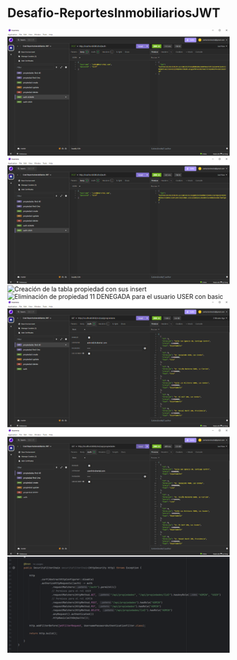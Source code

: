 ﻿# Desafio-ReportesInmobiliariosJWT
![Autorización con la creación del token (ADMIN)](https://github.com/JacobDiazN/Desafio-ReportesInmobiliariosJWT/blob/main/src/main/resources/static/img/Autorizaci%C3%B3n%20con%20la%20creci%C3%B3n%20del%20token%20(ADMIN).png?raw=true)
![Autorización con la creación del token (USER)](https://github.com/JacobDiazN/Desafio-ReportesInmobiliariosJWT/blob/main/src/main/resources/static/img/Autorizaci%C3%B3n%20con%20la%20creci%C3%B3n%20del%20token%20(USER).png?raw=true)
![Creación de la tabla propiedad con sus insert](https://github.com/JacobDiazN/Desafio-ReportesInmobiliariosJWT/blob/main/src/main/resources/static/img/Creaci%C3%B3n%20de%20la%20tabla%20propiedad%20con%20sus%20insert.png?raw=true)
![Eliminación de propiedad 11 DENEGADA para el usuario USER con basic](https://github.com/JacobDiazN/Desafio-ReportesInmobiliariosJWT/blob/main/src/main/resources/static/img/Eliminaci%C3%B3n%20de%20propiedad%2011%20DENEGADA%20para%20el%20usuario%20USER%20con%20basic.png?raw=true)
![Listando las propiedades con el usuario ADMIN con basic](https://github.com/JacobDiazN/Desafio-ReportesInmobiliariosJWT/blob/main/src/main/resources/static/img/Listando%20las%20propiedades%20con%20el%20usuario%20ADMIN%20con%20basic.png?raw=true)
![Listando las propiedades con el usuario USER con basic](https://github.com/JacobDiazN/Desafio-ReportesInmobiliariosJWT/blob/main/src/main/resources/static/img/Listando%20las%20propiedades%20con%20el%20usuario%20USER%20con%20basic.png?raw=true)
![Permisos y filtros para los roles ADMIN y USER](https://github.com/JacobDiazN/Desafio-ReportesInmobiliariosJWT/blob/main/src/main/resources/static/img/Permisos%20y%20filtros%20para%20los%20roles%20ADMIN%20y%20USER.png?raw=true)
